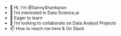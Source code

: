 - 👋 Hi, I’m @SannyShankaran
- 👀 I’m interested in Data Science,ai
- 🌱 Eager to learn
- 💞️ I’m looking to collaborate on Data Analyst Projects
- 📫 How to reach me here & On Slack

<!---
WickeDisDevil/WickeDisDevil is a ✨ special ✨ repository because its `README.md` (this file) appears on your GitHub profile.
You can click the Preview link to take a look at your changes.
--->

